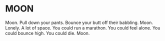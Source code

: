 # MOON

Moon.
Pull down your pants.
Bounce your butt off their babbling.
Moon.
Lonely.
A lot of space.
You could run a marathon.
You could feel alone.
You could bounce high.
You could die.
Moon.

